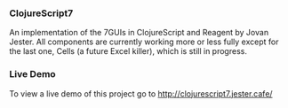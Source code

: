 ### ClojureScript7
An implementation of the 7GUIs in ClojureScript and Reagent by Jovan Jester. All components are currently working more or less fully except for the last one, Cells (a future Excel killer), which is still in progress.

### Live Demo
To view a live demo of this project go to http://clojurescript7.jester.cafe/

